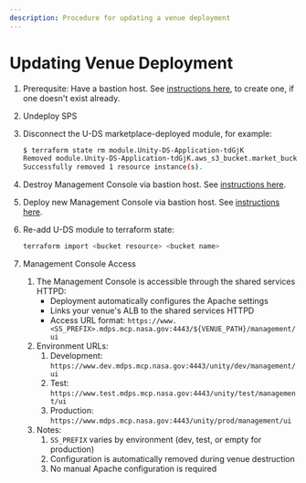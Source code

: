 ```yaml
---
description: Procedure for updating a venue deployment
---
```


# Updating Venue Deployment

1. Prerequsite:  Have a bastion host.  See [instructions here](https://unity-sds.gitbook.io/docs/developer-docs/common-services/docs/users-guide/deployment/deployment-concepts-and-infrastructure/detailed-breakdown-of-project-onboarding-steps), to create one, if one doesn't exist already.
2. Undeploy SPS
3.  Disconnect the U-DS marketplace-deployed module, for example:

    ```sh
    $ terraform state rm module.Unity-DS-Application-tdGjK
    Removed module.Unity-DS-Application-tdGjK.aws_s3_bucket.market_bucket
    Successfully removed 1 resource instance(s).
    ```
4. Destroy Management Console via bastion host.  See [instructions here](https://unity-sds.gitbook.io/docs/developer-docs/common-services/docs/users-guide/deployment/deployment-concepts-and-infrastructure/detailed-breakdown-of-project-onboarding-steps).
5. Deploy new Management Console via bastion host.   See [instructions here](https://unity-sds.gitbook.io/docs/developer-docs/common-services/docs/users-guide/deployment/deployment-concepts-and-infrastructure/detailed-breakdown-of-project-onboarding-steps).
6.  Re-add U-DS module to terraform state:

    ```sh
    terraform import <bucket resource> <bucket name>
    ```
7.  Management Console Access

    1. The Management Console is accessible through the shared services HTTPD:
       * Deployment automatically configures the Apache settings
       * Links your venue's ALB to the shared services HTTPD
       * Access URL format: `https://www.<SS_PREFIX>.mdps.mcp.nasa.gov:4443/${VENUE_PATH}/management/ui`
    2. Environment URLs:
       1. Development: `https://www.dev.mdps.mcp.nasa.gov:4443/unity/dev/management/ui`
       2. Test: `https://www.test.mdps.mcp.nasa.gov:4443/unity/test/management/ui`
       3. Production: `https://www.mdps.mcp.nasa.gov:4443/unity/prod/management/ui`
    3. Notes:
       1. `SS_PREFIX` varies by environment (dev, test, or empty for production)
       2. Configuration is automatically removed during venue destruction
       3.  No manual Apache configuration is required



